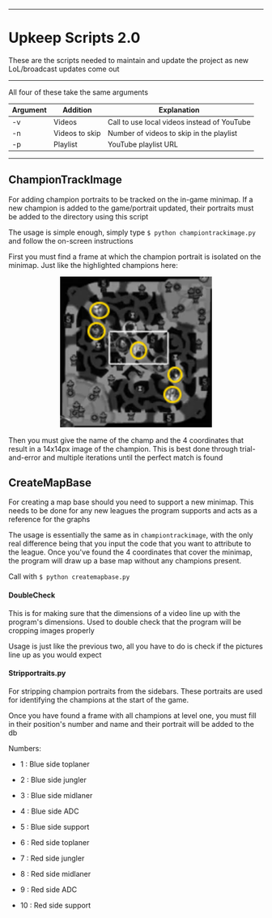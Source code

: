***

# Upkeep Scripts 2.0

These are the scripts needed to maintain and update the project as new LoL/broadcast updates come out

***
All four of these take the same arguments

|Argument|Addition|Explanation
|---|---|---|
|-v|Videos|Call to use local videos instead of YouTube|
|-n|Videos to skip| Number of videos to skip in the playlist| 
|-p|Playlist|YouTube playlist URL|

***

## ChampionTrackImage

For adding champion portraits to be tracked on the in-game minimap. If a new champion is added to the game/portrait updated, their portraits must be added to the directory using this script

The usage is simple enough, simply type `$ python championtrackimage.py` and follow the on-screen instructions

First you must find a frame at which the champion portrait is isolated on the minimap. Just like the highlighted champions here:

<p align = "center">
	<img src = "/assets/markdown_assets/isolated_minimap.png" width = 300>
</p> 

Then you must give the name of the champ and the 4 coordinates that result in a 14x14px image of the champion. This is best done through trial-and-error and multiple iterations until the perfect match is found

## CreateMapBase

For creating a map base should you need to support a new minimap. This needs to be done for any new leagues the program supports and acts as a reference for the graphs

The usage is essentially the same as in `championtrackimage`, with the only real difference being that you input the code that you want to attribute to the league. Once you've found the 4 coordinates that cover the minimap, the program will draw up a base map without any champions present.

Call with `$ python createmapbase.py`


#### DoubleCheck

This is for making sure that the dimensions of a video line up with the program's dimensions. Used to double check that the program will be cropping images properly

Usage is just like the previous two, all you have to do is check if the pictures line up as you would expect


#### Stripportraits.py

For stripping champion portraits from the sidebars. These portraits are used for identifying the champions at the start of the game. 

Once you have found a frame with all champions at level one, you must fill in their position's number and name and their portrait will be added to the db

Numbers: 
* 1  : Blue side toplaner
* 2  : Blue side jungler
* 3  : Blue side midlaner
* 4  : Blue side ADC
* 5  : Blue side support

* 6  : Red side toplaner
* 7  : Red side jungler
* 8  : Red side midlaner
* 9  : Red side ADC
* 10 : Red side support